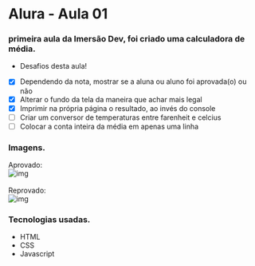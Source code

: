 # Alura - Aula 01  

### primeira aula da Imersão Dev, foi criado uma calculadora de média.

 - Desafios desta aula!<br>
- [x] Dependendo da nota, mostrar se a aluna ou aluno foi aprovada(o) ou não<br>
- [x] Alterar o fundo da tela da maneira que achar mais legal<br>
- [x] Imprimir na própria página o resultado, ao invés do console<br>
- [ ] Criar um conversor de temperaturas entre farenheit e celcius<br>
- [ ] Colocar a conta inteira da média em apenas uma linha<br>

### Imagens.
Aprovado:
<br>
![img](https://files.catbox.moe/tcnpfn.PNG)
<br><br>
Reprovado:
<br>
![img](https://files.catbox.moe/6vxrnn.PNG)

### Tecnologias usadas.
- HTML
- CSS
- Javascript
